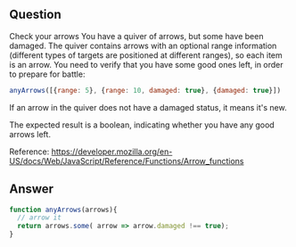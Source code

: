 ## Question
Check your arrows
You have a quiver of arrows, but some have been damaged. The quiver contains arrows with an optional range information (different types of targets are positioned at different ranges), so each item is an arrow.
You need to verify that you have some good ones left, in order to prepare for battle:

``` javascript 
anyArrows([{range: 5}, {range: 10, damaged: true}, {damaged: true}])
```
If an arrow in the quiver does not have a damaged status, it means it's new.

The expected result is a boolean, indicating whether you have any good arrows left.

Reference: https://developer.mozilla.org/en-US/docs/Web/JavaScript/Reference/Functions/Arrow_functions

## Answer
``` javascript 
function anyArrows(arrows){
  // arrow it
  return arrows.some( arrow => arrow.damaged !== true);
}
```